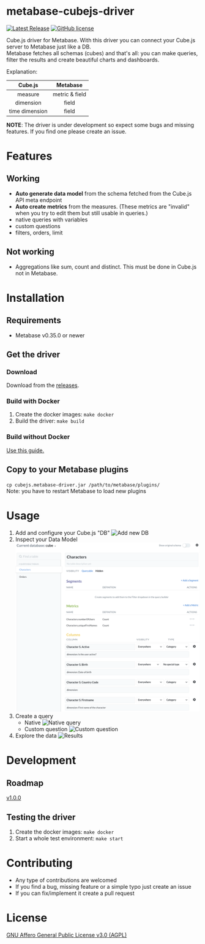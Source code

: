 # metabase-cubejs-driver

[![Latest Release](https://img.shields.io/github/v/release/lili-data/metabase-cubejs-driver)](https://img.shields.io/github/v/release/lili-data/metabase-cubejs-driver)
[![GitHub license](https://img.shields.io/badge/license-AGPL-05B8CC.svg)](https://raw.githubusercontent.com/lili-data/metabase-cubejs-driver/master/LICENSE)

Cube.js driver for Metabase. With this driver you can connect your Cube.js server to Metabase just like a DB.  
Metabase fetches all schemas (cubes) and that's all: you can make queries, filter the results and create beautiful charts and dashboards.

Explanation:

|     Cube.js    |    Metabase    |
|:--------------:|:--------------:|
|     measure    | metric & field |
|    dimension   |      field     |
| time dimension |      field     |

**NOTE**: The driver is under development so expect some bugs and missing features. If you find one please create an issue.

# Features
## Working
- **Auto generate data model** from the schema fetched from the Cube.js API meta endpoint
- **Auto create metrics** from the measures. (These metrics are "invalid" when you try to edit them but still usable in queries.)
- native queries with variables
- custom questions
- filters, orders, limit
## Not working
- Aggregations like sum, count and distinct. This must be done in Cube.js not in Metabase.

# Installation
## Requirements
- Metabase v0.35.0 or newer
## Get the driver
### Download
Download from the [releases](https://github.com/lili-data/metabase-cubejs-driver/releases).
### Build with Docker
1. Create the docker images: `make docker`
2. Build the driver: `make build`

### Build without Docker
[Use this guide.](https://github.com/tlrobinson/metabase-http-driver/blob/master/README.md#building-the-driver)

## Copy to your Metabase plugins
`cp cubejs.metabase-driver.jar /path/to/metabase/plugins/`  
Note: you have to restart Metabase to load new plugins

# Usage
1. Add and configure your Cube.js "DB" ![Add new DB](./docs/images/config.png)
2. Inspect your Data Model ![Data Model](./docs/images/datamodel.png)
3. Create a query
   - Native ![Native query](./docs/images/nativequery.png)
   - Custom question ![Custom question](./docs/images/customquestion.png)
4. Explore the data ![Results](./docs/images/customresult.png)
# Development
## Roadmap
[v1.0.0](https://github.com/lili-data/metabase-cubejs-driver/milestone/1)

## Testing the driver
1. Create the docker images: `make docker`
2. Start a whole test environment: `make start`

# Contributing
- Any type of contributions are welcomed
- If you find a bug, missing feature or a simple typo just create an issue
- If you can fix/implement it create a pull request

# License
[GNU Affero General Public License v3.0 (AGPL)](https://github.com/lili-data/metabase-cubejs-driver/blob/master/LICENSE)
